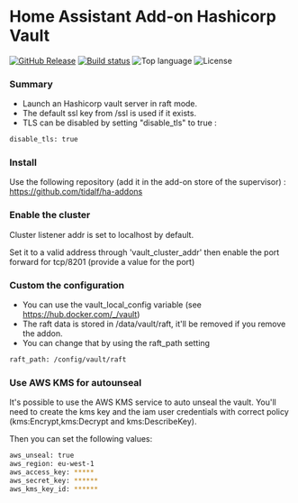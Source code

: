 # Home Assistant Add-on Hashicorp Vault

[![GitHub Release](https://img.shields.io/github/v/release/tidalf/ha-addon-vault)](https://github.com/tidalf/ha-addon-vault/releases)
[![Build status](https://img.shields.io/github/workflow/status/tidalf/ha-addon-vault/Build%20plugin/main)](https://github.com/tidalf/ha-addon-vault/actions)
![Top language](https://img.shields.io/github/languages/top/tidalf/ha-addon-vault)
![License](https://img.shields.io/github/license/tidalf/ha-addon-vault)

### Summary

- Launch an Hashicorp vault server in raft mode. 
- The default ssl key from /ssl is used if it exists.
- TLS can be disabled by setting "disable_tls" to true :
```bash
disable_tls: true
```

### Install

Use the following repository (add it in the add-on store of the supervisor) : 
https://github.com/tidalf/ha-addons


### Enable the cluster
Cluster listener addr is set to localhost by default. 

Set it to a valid address through 'vault_cluster_addr' then enable the port forward for tcp/8201 (provide a value for the port)

### Custom the configuration
- You can use the vault_local_config variable (see https://hub.docker.com/_/vault)
- The raft data is stored in /data/vault/raft, it'll be removed if you remove the addon. 
- You can change that by using the raft_path setting
```bash
raft_path: /config/vault/raft
```

### Use AWS KMS for autounseal
It's possible to use the AWS KMS service to auto unseal the vault. 
You'll need to create the kms key and the iam user credentials with correct policy (kms:Encrypt,kms:Decrypt and kms:DescribeKey).

Then you can set the following values:
```bash
aws_unseal: true
aws_region: eu-west-1
aws_access_key: *****
aws_secret_key: ******
aws_kms_key_id: ******
```
